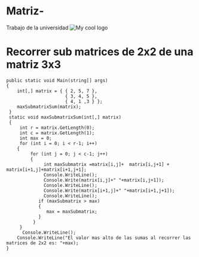 # Matriz-
Trabajo de la universidad
<img src="/docs/2x2.jpg" alt="My cool logo"/>
#
# Recorrer sub matrices de 2x2 de una matriz 3x3
    public static void Main(string[] args)  
    {
        int[,] matrix = { { 2, 5, 7 },
                          { 3, 4, 5 },
                          { 4, 1 ,3 } };
        maxSubmatrixSum(matrix);
     }
     static void maxSubmatrixSum(int[,] matrix)
     {
         int r = matrix.GetLength(0);
         int c = matrix.GetLength(1);
         int max = 0;
         for (int i = 0; i < r-1; i++)
        {
             for (int j = 0; j < c-1; j++)
             {
                  int maxSubmatrix =matrix[i,j]+  matrix[i,j+1] + matrix[i+1,j]+matrix[i+1,j+1];
                  Console.WriteLine();
                  Console.Write(matrix[i,j]+" "+matrix[i,j+1]);
                  Console.WriteLine();
                  Console.Write(matrix[i+1,j]+" "+matrix[i+1,j+1]);
                  Console.WriteLine();
                if (maxSubmatrix > max)
                {
                   max = maxSubmatrix;
                }                
              }
         }
          Console.WriteLine();
        Console.WriteLine("El valor mas alto de las sumas al recorrer las matrices de 2x2 es: "+max);
    }









